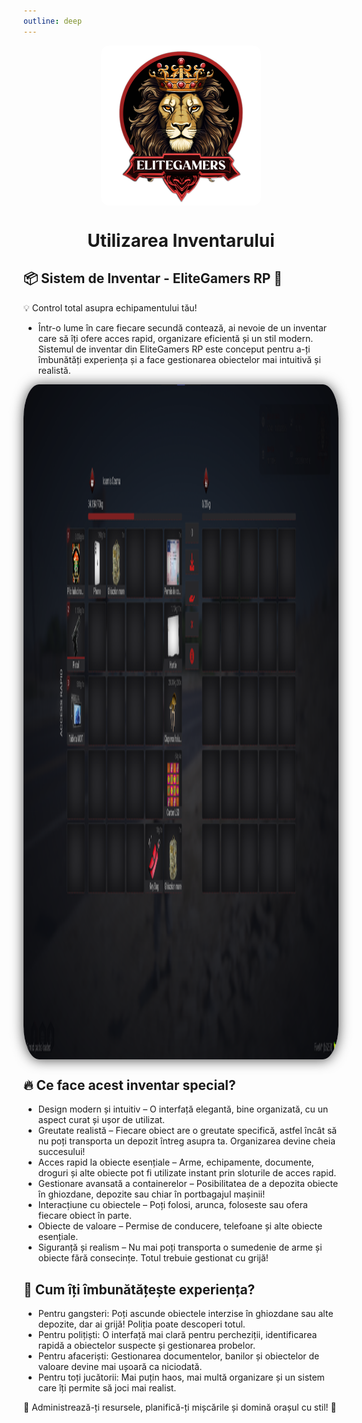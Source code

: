 ```yaml
---
outline: deep
---
```

<img src="../public/elitegamers.png" alt="pozaRegulament" width="256" height="256" style="display: block; margin: 0px auto; border-radius: 1%; border-radius: 5%;">

#  <center>Utilizarea Inventarului </center>

## 📦 Sistem de Inventar - EliteGamers RP 🎒
💡 Control total asupra echipamentului tău!
- Într-o lume în care fiecare secundă contează, ai nevoie de un inventar care să îți ofere acces rapid, organizare eficientă și un stil modern. Sistemul de inventar din EliteGamers RP este conceput pentru a-ți îmbunătăți experiența și a face gestionarea obiectelor mai intuitivă și realistă.

<img src="../public/inventar/inventar.png" alt="pozaInventar" width="1920" height="1080" style="display: block; margin: 0px auto; border-radius: 1%; border-radius: 5%; box-shadow: 0 1px 20px rgba(0, 0, 0, 0.7);" >


## 🔥 Ce face acest inventar special?
- Design modern și intuitiv – O interfață elegantă, bine organizată, cu un aspect curat și ușor de utilizat.
- Greutate realistă – Fiecare obiect are o greutate specifică, astfel încât să nu poți transporta un depozit întreg asupra ta. Organizarea devine cheia succesului!
- Acces rapid la obiecte esențiale – Arme, echipamente, documente, droguri și alte obiecte pot fi utilizate instant prin sloturile de acces rapid.
- Gestionare avansată a containerelor – Posibilitatea de a depozita obiecte în ghiozdane, depozite sau chiar în portbagajul mașinii!
- Interacțiune cu obiectele – Poți folosi, arunca, foloseste sau ofera fiecare obiect în parte.
- Obiecte de valoare – Permise de conducere, telefoane și alte obiecte esențiale.
- Siguranță și realism – Nu mai poți transporta o sumedenie de arme și obiecte fără consecințe. Totul trebuie gestionat cu grijă!

## 🌟 Cum îți îmbunătățește experiența?
- Pentru gangsteri: Poți ascunde obiectele interzise în ghiozdane sau alte depozite, dar ai grijă! Poliția poate descoperi totul.
- Pentru polițiști: O interfață mai clară pentru percheziții, identificarea rapidă a obiectelor suspecte și gestionarea probelor.
- Pentru afaceriști: Gestionarea documentelor, banilor și obiectelor de valoare devine mai ușoară ca niciodată.
- Pentru toți jucătorii: Mai puțin haos, mai multă organizare și un sistem care îți permite să joci mai realist.

🔑 Administrează-ți resursele, planifică-ți mișcările și domină orașul cu stil! 🚀


